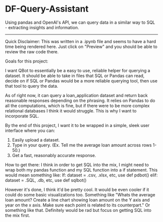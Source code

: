 # DF-Query-Assistant
Using pandas and OpenAI's API, we can query data in a similar way to SQL - extracting insights and information.

---------------------------------------------------------------------------------------------------------------------------------------
Quick Disclaimer:
This was written in a .ipynb file and seems to have a hard time being rendered here. Just click on "Preview" and you should be able to review the raw code there.


Goals for this project:

I want QBot to essentially be a easy to use, reliable helper for querying a dataset. It should be able to take in files that SQL
or Pandas can read, decide on if SQL or Pandas would be a more reliable querying tool, then use that tool to query the data.

As of right now, it can query a loan_application dataset and return back reasonable responses depending on the phrasing. It
relies on Pandas to do all the computations, which is fine, but if there were to be more complex relational databases I think it
would struggle. This is why I want to incorporate SQL.

By the end of this project, I want it to be wrapped in a simple, sleek user interface where you can:
1. Easily upload a dataset.
2. Type in your query. (Ex. Tell me the average loan amount across rows 1-50.)
3. Get a fast, reasonably accurate response.


How to get there:
I think in order to get SQL into the mix, I might need to wrap both my pandas function and my SQL function into a if statement.
This would mean something like:
If:
    dataset = .csv, .xlsx, etc, use def pdbot()
elif:
    dataset = .SQL, .db, etc, use def sqlbot()

However it's done, I think it'd be pretty cool. It would be even cooler if it could do some basic visualizations too.
Something like "Whats the average loan amount? Create a line chart showing loan amount on the Y axis and year on the x axis.
    Make sure each point is related to its counterpart." 
Or something like that.
Definitely would be rad but focus on getting SQL into the mix first.
